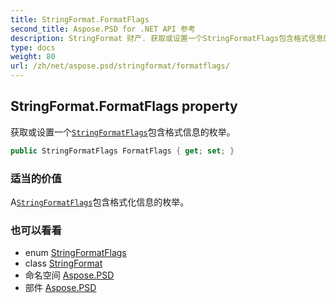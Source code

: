 ```yaml
---
title: StringFormat.FormatFlags
second_title: Aspose.PSD for .NET API 参考
description: StringFormat 财产. 获取或设置一个StringFormatFlags包含格式信息的枚举
type: docs
weight: 80
url: /zh/net/aspose.psd/stringformat/formatflags/
---
```

## StringFormat.FormatFlags property

获取或设置一个[`StringFormatFlags`](../../stringformatflags/)包含格式信息的枚举。

```csharp
public StringFormatFlags FormatFlags { get; set; }
```

### 适当的价值

A[`StringFormatFlags`](../../stringformatflags/)包含格式化信息的枚举。

### 也可以看看

* enum [StringFormatFlags](../../stringformatflags/)
* class [StringFormat](../)
* 命名空间 [Aspose.PSD](../../stringformat/)
* 部件 [Aspose.PSD](../../../)


